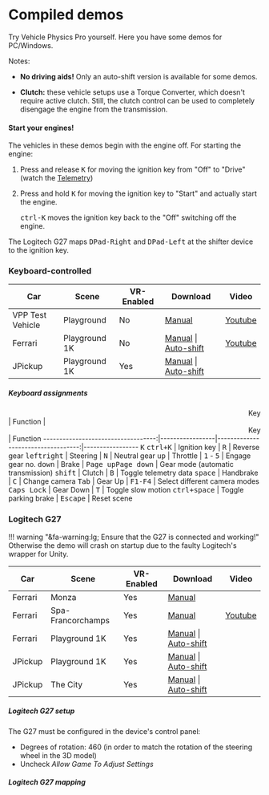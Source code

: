 # Compiled demos

Try Vehicle Physics Pro yourself. Here you have some demos for PC/Windows.

Notes:

- **No driving aids!** Only an auto-shift version is available for some demos.

- **Clutch:** these vehicle setups use a Torque Converter, which doesn't require active clutch.
	Still, the clutch control can be used to completely disengage the engine from the transmission.

#### Start your engines!

The vehicles in these demos begin with the engine off. For starting the engine:

1. Press and release <kbd>K</kbd> for moving the ignition key from "Off" to "Drive" (watch the [Telemetry](/components/vehicle-debug#vptelemetry))
2. Press and hold <kbd>K</kbd> for moving the ignition key to "Start" and actually start the engine.

	<kbd>ctrl-K</kbd> moves the ignition key back to the "Off" switching off the engine.

The Logitech G27 maps <kbd>DPad-Right</kbd> and <kbd>DPad-Left</kbd> at the shifter device to the
ignition key.

### Keyboard-controlled

| Car      			| Scene         	| VR-Enabled |   Download	 					    | Video         |
|-------------------|-------------------|------------|--------------------------------------|------------|
| VPP Test Vehicle	| Playground		| No         | [Manual](#)							| [Youtube](#) |
| Ferrari			| Playground 1K		| No         | [Manual](#) &#124; [Auto-shift](#)	| [Youtube](#) |
| JPickup			| Playground 1K 	| Yes        | [Manual](#) &#124; [Auto-shift](#)	|            |

##### Keyboard assignments

<center style="text-align:right">Key</center>| Function |<center style="text-align:right">Key</center>| Function
-----------------------------------:|-----------------|-----------------------------------:|-----------------
<kbd>K</kbd> <kbd>ctrl+K</kbd>		| Ignition key       | <kbd>R</kbd> 						| Reverse gear
<kbd>left</kbd><kbd>right</kbd>  	| Steering              | <kbd>N</kbd> 						| Neutral gear
<kbd>up</kbd> 						| Throttle              | <kbd>1</kbd> - <kbd>5</kbd> 			| Engage gear no.
<kbd>down</kbd> 					| Brake                 | <kbd>Page up</kbd><kbd>Page down</kbd> | Gear&nbsp;mode (automatic transmission)
<kbd>shift</kbd> 					| Clutch                | <kbd>B</kbd> 						| Toggle telemetry data
<kbd>space</kbd> 					| Handbrake             | <kbd>C</kbd> 						| Change camera
<kbd>Tab</kbd> 						| Gear Up          	    | <kbd>F1-F4</kbd>					| Select&nbsp;different&nbsp;camera&nbsp;modes
<kbd>Caps Lock</kbd> 				| Gear Down     	   | <kbd>T</kbd> 						| Toggle slow motion
<kbd>ctrl+space</kbd> 				| Toggle parking brake  | <kbd>Escape</kbd> 					| Reset scene


### Logitech G27

!!! warning "&fa-warning:lg; Ensure that the G27 is connected and working!"
	Otherwise the demo will crash on startup due to the faulty Logitech's wrapper for Unity.

| Car      			| Scene         	| VR-Enabled | Download	 					| Video |
|-------------------|-------------------|------------|------------------------------|-------|
| Ferrari			| Monza				| Yes        | [Manual](#)					|			|
| Ferrari			| Spa-Francorchamps | Yes        | [Manual](#)					|  [Youtube](#) |
| Ferrari			| Playground 1K		| Yes        | [Manual](#) &#124; [Auto-shift](#)	| |
| JPickup			| Playground 1K 	| Yes        | [Manual](#) &#124; [Auto-shift](#)	| |
| JPickup			| The City			| Yes        | [Manual](#) &#124; [Auto-shift](#)	| |

##### Logitech G27 setup

The G27 must be configured in the device's control panel:

-	Degrees of rotation: 460 (in order to match the rotation of the steering wheel in the 3D model)
-	Uncheck _Allow Game To Adjust Settings_

##### Logitech G27 mapping

